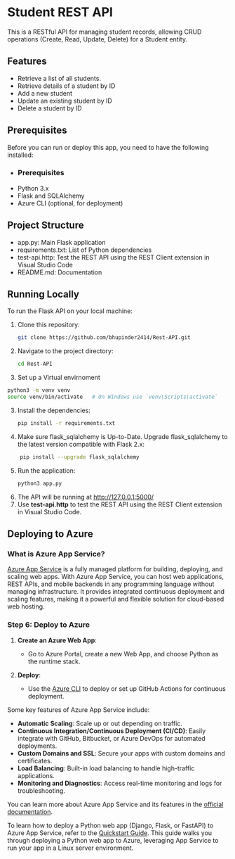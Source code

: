 # Student REST API 

This is a RESTful API for managing student records, allowing CRUD operations (Create, Read, Update, Delete) for a Student entity.

## Features

- Retrieve a list of all students.
- Retrieve details of a student by ID
- Add a new student
- Update an existing student by ID
- Delete a student by ID

## Prerequisites

Before you can run or deploy this app, you need to have the following installed:

- ### Prerequisites
- Python 3.x
- Flask and SQLAlchemy
- Azure CLI (optional, for deployment)

## Project Structure

- app.py: Main Flask application 
- requirements.txt: List of Python dependencies 
- test-api.http: Test the REST API using the REST Client extension in Visual Studio Code
- README.md: Documentation

## Running Locally

To run the Flask API on your local machine:

1. Clone this repository:
   ```bash
   git clone https://github.com/bhupinder2414/Rest-API.git
   ```
2. Navigate to the project directory:
   ```bash
   cd Rest-API
   ```
3. Set up a Virtual envirnoment
```bash
python3 -m venv venv
source venv/bin/activate   # On Windows use `venv\Scripts\activate`
```
3. Install the dependencies:
   ```bash
   pip install -r requirements.txt
4. Make sure flask_sqlalchemy is Up-to-Date. Upgrade flask_sqlalchemy to the latest version compatible with Flask 2.x:
 ```bash
     pip install --upgrade flask_sqlalchemy
 ```
5. Run the application:
   ```bash
   python3 app.py
   ```
6. The API will be running at http://127.0.0.1:5000/
7. Use **test-api.http** to test the REST API using the REST Client extension in Visual Studio Code.

## Deploying to Azure

### What is Azure App Service?

[Azure App Service](https://learn.microsoft.com/en-us/azure/app-service/) is a fully managed platform for building, deploying, and scaling web apps. With Azure App Service, you can host web applications, REST APIs, and mobile backends in any programming language without managing infrastructure. It provides integrated continuous deployment and scaling features, making it a powerful and flexible solution for cloud-based web hosting.

### Step 6: Deploy to Azure
1. **Create an Azure Web App**:
   - Go to Azure Portal, create a new Web App, and choose Python as the runtime stack.

2. **Deploy**:
   - Use the [Azure CLI](https://learn.microsoft.com/en-us/azure/app-service/quickstart-python) to deploy or set up GitHub Actions for continuous deployment.

Some key features of Azure App Service include:
- **Automatic Scaling**: Scale up or out depending on traffic.
- **Continuous Integration/Continuous Deployment (CI/CD)**: Easily integrate with GitHub, Bitbucket, or Azure DevOps for automated deployments.
- **Custom Domains and SSL**: Secure your apps with custom domains and certificates.
- **Load Balancing**: Built-in load balancing to handle high-traffic applications.
- **Monitoring and Diagnostics**: Access real-time monitoring and logs for troubleshooting.


You can learn more about Azure App Service and its features in the [official documentation](https://learn.microsoft.com/en-us/azure/app-service/).

To learn how to deploy a Python web app (Django, Flask, or FastAPI) to Azure App Service, refer to the [Quickstart Guide](https://learn.microsoft.com/en-us/azure/app-service/quickstart-python?tabs=flask%2Cwindows%2Cazure-cli%2Cazure-cli-deploy%2Cdeploy-instructions-azportal%2Cterminal-bash%2Cdeploy-instructions-zip-azcli). This guide walks you through deploying a Python web app to Azure, leveraging App Service to run your app in a Linux server environment.

